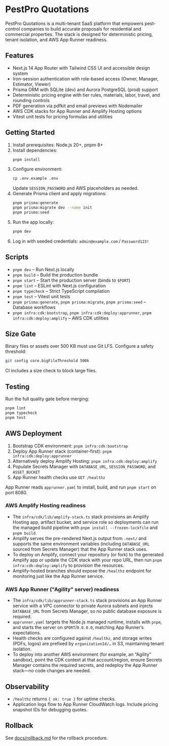 # PestPro Quotations

PestPro Quotations is a multi-tenant SaaS platform that empowers pest-control companies to build accurate proposals for residential and commercial properties. The stack is designed for deterministic pricing, tenant isolation, and AWS App Runner readiness.

## Features
- Next.js 14 App Router with Tailwind CSS UI and accessible design system
- Iron-session authentication with role-based access (Owner, Manager, Estimator, Viewer)
- Prisma ORM with SQLite (dev) and Aurora PostgreSQL (prod) support
- Deterministic pricing engine with tier rules, materials, labor, travel, and rounding controls
- PDF generation via pdfkit and email previews with Nodemailer
- AWS CDK stacks for App Runner and Amplify Hosting options
- Vitest unit tests for pricing formulas and utilities

## Getting Started
1. Install prerequisites: Node.js 20+, pnpm 8+
2. Install dependencies:
   ```sh
   pnpm install
   ```
3. Configure environment:
   ```sh
   cp .env.example .env
   ```
   Update `SESSION_PASSWORD` and AWS placeholders as needed.
4. Generate Prisma client and apply migrations:
   ```sh
   pnpm prisma:generate
   pnpm prisma:migrate dev --name init
   pnpm prisma:seed
   ```
5. Run the app locally:
   ```sh
   pnpm dev
   ```
6. Log in with seeded credentials: `admin@example.com` / `Password123!`

## Scripts
- `pnpm dev` – Run Next.js locally
- `pnpm build` – Build the production bundle
- `pnpm start` – Start the production server (binds to `$PORT`)
- `pnpm lint` – ESLint with Next.js configuration
- `pnpm typecheck` – Strict TypeScript compilation
- `pnpm test` – Vitest unit tests
- `pnpm prisma:generate`, `pnpm prisma:migrate`, `pnpm prisma:seed` – Database workflows
- `pnpm infra:cdk:bootstrap`, `pnpm infra:cdk:deploy:apprunner`, `pnpm infra:cdk:deploy:amplify` – AWS CDK utilities

## Size Gate
Binary files or assets over 500 KB must use Git LFS. Configure a safety threshold:
```sh
git config core.bigFileThreshold 500k
```
CI includes a size check to block large files.

## Testing
Run the full quality gate before merging:
```sh
pnpm lint
pnpm typecheck
pnpm test
```

## AWS Deployment
1. Bootstrap CDK environment: `pnpm infra:cdk:bootstrap`
2. Deploy App Runner stack (container-first): `pnpm infra:cdk:deploy:apprunner`
3. Alternatively deploy Amplify Hosting: `pnpm infra:cdk:deploy:amplify`
4. Populate Secrets Manager with `DATABASE_URL`, `SESSION_PASSWORD`, and `ASSET_BUCKET`
5. App Runner health checks use `GET /healthz`

App Runner reads `apprunner.yaml` to install, build, and run `pnpm start` on port 8080.

### AWS Amplify Hosting readiness
- The `infra/cdk/lib/amplify-stack.ts` stack provisions an Amplify Hosting app, artifact bucket, and service role so deployments can run the managed build pipeline with `pnpm install --frozen-lockfile` and `pnpm build`.
- Amplify serves the pre-rendered Next.js output from `.next/` and supports the same environment variables (including `DATABASE_URL` sourced from Secrets Manager) that the App Runner stack uses.
- To deploy on Amplify, connect your repository (or fork) to the generated Amplify app or update the CDK stack with your repo URL, then run `pnpm infra:cdk:deploy:amplify` to provision the resources.
- Amplify-hosted branches should expose the `/healthz` endpoint for monitoring just like the App Runner service.

### AWS App Runner ("Agility" server) readiness
- The `infra/cdk/lib/apprunner-stack.ts` stack provisions an App Runner service with a VPC connector to private Aurora subnets and injects `DATABASE_URL` from Secrets Manager, so no public database exposure is required.
- `apprunner.yaml` targets the Node.js managed runtime, installs with `pnpm`, and starts the server on `$PORT`/`0.0.0.0`, matching App Runner’s expectations.
- Health checks are configured against `/healthz`, and storage writes (PDFs, logos) are prefixed by `organizationId/…` in S3, maintaining tenant isolation.
- To deploy into another AWS environment (for example, an “Agility” sandbox), point the CDK context at that account/region, ensure Secrets Manager contains the required secrets, and redeploy the App Runner stack—no code changes are needed.

## Observability
- `/healthz` returns `{ ok: true }` for uptime checks.
- Application logs flow to App Runner CloudWatch logs. Include pricing snapshot IDs for debugging quotes.

## Rollback
See [docs/rollback.md](docs/rollback.md) for the rollback procedure.
